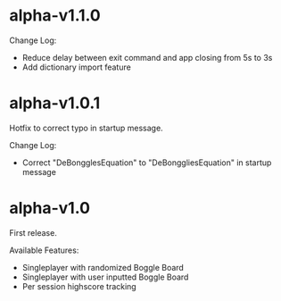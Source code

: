 # alpha-v1.1.0

Change Log:
- Reduce delay between exit command and app closing from 5s to 3s
- Add dictionary import feature

# alpha-v1.0.1
Hotfix to correct typo in startup message.

Change Log:
- Correct "DeBongglesEquation" to "DeBonggliesEquation" in startup message

# alpha-v1.0
First release.

Available Features:
- Singleplayer with randomized Boggle Board
- Singleplayer with user inputted Boggle Board
- Per session highscore tracking

